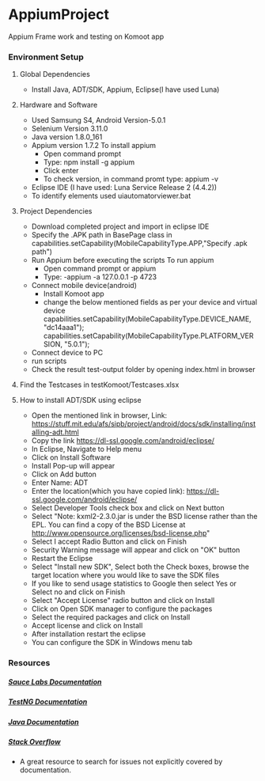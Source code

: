 # AppiumProject
Appium Frame work and testing on Komoot app

### Environment Setup

1. Global Dependencies
    * Install Java, ADT/SDK, Appium, Eclipse(I have used Luna)
    
2. Hardware and Software
    * Used Samsung S4, Android Version-5.0.1
	* Selenium Version 3.11.0
	* Java version 1.8.0_161
	* Appium version 1.7.2
		To install appium
		* Open command prompt
		* Type: npm install -g appium
		* Click enter
		* To check version, in command promt type: appium -v
	* Eclipse IDE (I have used: Luna Service Release 2 (4.4.2))
	* To identify elements used uiautomatorviewer.bat

3. Project Dependencies
    * Download completed project and import in eclipse IDE
	* Specify the .APK path in BasePage class in capabilities.setCapability(MobileCapabilityType.APP,"Specify .apk path")
	* Run Appium before executing the scripts
		To run appium
		* Open command prompt or appium
		* Type: -appium -a 127.0.0.1 -p 4723
	* Connect mobile device(android)
		* Install Komoot app
		* change the below mentioned fields as per your device and virtual device
			capabilities.setCapability(MobileCapabilityType.DEVICE_NAME, "dc14aaa1");
			capabilities.setCapability(MobileCapabilityType.PLATFORM_VERSION, "5.0.1");
	* Connect device to PC
	* run scripts
	* Check the result test-output folder by opening index.html in browser
4. Find the Testcases in testKomoot/Testcases.xlsx
5. How to install ADT/SDK using eclipse
	* Open the mentioned link in browser, Link: https://stuff.mit.edu/afs/sipb/project/android/docs/sdk/installing/installing-adt.html
	* Copy the link https://dl-ssl.google.com/android/eclipse/
	* In Eclipse, Navigate to Help menu
	* Click on Install Software
	* Install Pop-up will appear
	* Click on Add button
	* Enter Name: ADT
	* Enter the location(which you have copied link): https://dl-ssl.google.com/android/eclipse/
	* Select Developer Tools check box and click on Next button
	* Select "Note:  kxml2-2.3.0.jar is under the BSD license rather than the EPL.  You can find a copy of the BSD License at http://www.opensource.org/licenses/bsd-license.php"
	* Select I accept Radio Button and click on Finish
	* Security Warning message will appear and click on "OK" button
	* Restart the Eclipse
	* Select "Install new SDK", Select both the Check boxes, browse the target location where you would like to save the SDK files
	* If you like to send usage statistics to Google then select Yes or Select no and click on Finish
	* Select "Accept License" radio button and click on Install
	* Click on Open SDK manager to configure the packages
	* Select the required packages and click on Install
	* Accept license and click on Install
	* After installation restart the eclipse
	* You can configure the SDK in Windows menu tab

### Resources

##### [Sauce Labs Documentation](https://wiki.saucelabs.com/)

##### [TestNG Documentation](http://testng.org/doc/documentation-main.html)

##### [Java Documentation](https://docs.oracle.com/javase/7/docs/api/)

##### [Stack Overflow](http://stackoverflow.com/)
* A great resource to search for issues not explicitly covered by documentation.







